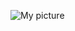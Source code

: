 ![My picture](https://png.pngtree.com/element_our/20190524/ourlarge/pngtree-hand-drawn-business-success-man-free-illustration-image_1102307.jpg)
